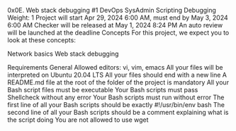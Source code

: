 0x0E. Web stack debugging #1
DevOps
SysAdmin
Scripting
Debugging
 Weight: 1
 Project will start Apr 29, 2024 6:00 AM, must end by May 3, 2024 6:00 AM
 Checker will be released at May 1, 2024 8:24 PM
 An auto review will be launched at the deadline
Concepts
For this project, we expect you to look at these concepts:

Network basics
Web stack debugging


Requirements
General
Allowed editors: vi, vim, emacs
All your files will be interpreted on Ubuntu 20.04 LTS
All your files should end with a new line
A README.md file at the root of the folder of the project is mandatory
All your Bash script files must be executable
Your Bash scripts must pass Shellcheck without any error
Your Bash scripts must run without error
The first line of all your Bash scripts should be exactly #!/usr/bin/env bash
The second line of all your Bash scripts should be a comment explaining what is the script doing
You are not allowed to use wget
